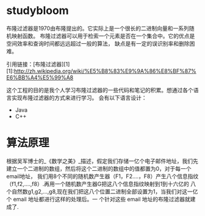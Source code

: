 studybloom
==========
布隆过滤器是1970由布隆提出的。它实际上是一个很长的二进制向量和一系列随机映射函数。
布隆过滤器可以用于检索一个元素是否在一个集合中。它的优点是空间效率和查询时间都远远超过一般的算法，
缺点是有一定的误识别率和删除困难。

引用链接：[布隆过滤器][1]
[1]:http://zh.wikipedia.org/wiki/%E5%B8%83%E9%9A%86%E8%BF%87%E6%BB%A4%E5%99%A8

这个工程的目的是我个人学习布隆过滤器的一些代码和笔记的积累。想通过各个语言实现布隆过滤器的方式来进行学习。
会有以下语言设计：

- Java
- C++

算法原理
============
根据吴军博士的_《数学之美》_描述，假定我们存储一亿个电子邮件地址，我们先建立一个二进制的数组，然后将这个二进制的数组中的值都置为0，对于每一个email地址，
我们用8个不同的随机数产生器（F1，F2....，F8）产生八个信息指纹（f1,f2,....,f8）.再用一个随机数产生器G把这八个信息指纹映射到1到十六亿的
八个自然数g1,g2,...,g8,现在我们把这八个位置二进制全部设置为1，当我们对这一亿个 email 地址都进行这样的处理后。一
个针对这些 email 地址的布隆过滤器就建成了.
